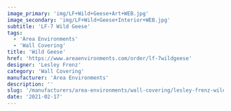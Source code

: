 ```yaml
---
image_primary: 'img/LF+Wild+Geese+Art+WEB.jpg'
image_secondary: 'img/LF+Wild+Geese+Interior+WEB.jpg'
subtitle: 'LF-7 Wild Geese'
tags:
  - 'Area Environments'
  - 'Wall Covering'
title: 'Wild Geese'
href: 'https://www.areaenvironments.com/order/lf-7wildgeese'
designer: 'Lesley Frenz'
category: 'Wall Covering'
manufacturer: 'Area Environments'
description: ''
slug: '/manufacturers/area-environments/wall-covering/lesley-frenz-wild-geese'
date: '2021-02-17'
---
```

